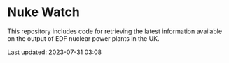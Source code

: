 # Nuke Watch

This repository includes code for retrieving the latest information available on the output of EDF nuclear power plants in the UK.

Last updated: 2023-07-31 03:08